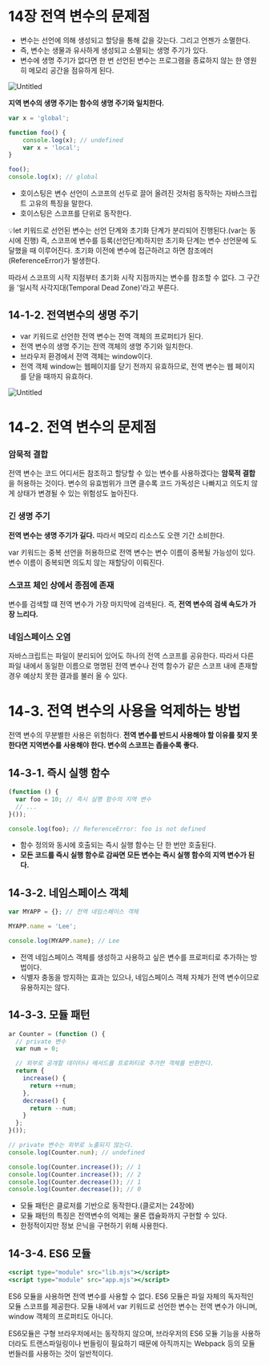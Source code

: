 # 14장 전역 변수의 문제점

- 변수는 선언에 의해 생성되고 할당을 통해 값을 갖는다. 그리고 언젠가 소멸한다.
- 즉, 변수는 생물과 유사하게 생성되고 소멸되는 생명 주기가 있다.
- 변수에 생명 주기가 없다면 한 번 선언된 변수는 프로그램을 종료하지 않는 한 영원히 메모리 공간을 점유하게 된다.

![Untitled](14%E1%84%8C%E1%85%A1%E1%86%BC%20%E1%84%8C%E1%85%A5%E1%86%AB%E1%84%8B%E1%85%A7%E1%86%A8%20%E1%84%87%E1%85%A7%E1%86%AB%E1%84%89%E1%85%AE%E1%84%8B%E1%85%B4%20%E1%84%86%E1%85%AE%E1%86%AB%E1%84%8C%E1%85%A6%E1%84%8C%E1%85%A5%E1%86%B7%20ee028f82c9224656baec02c4aa92e91b/Untitled.png)

**지역 변수의 생명 주기는 함수의 생명 주기와 일치한다.**

```jsx
var x = 'global';

function foo() {
	console.log(x); // undefined
	var x = 'local';
}

foo();
console.log(x); // global
```

- 호이스팅은 변수 선언이 스코프의 선두로 끌어 올려진 것처럼 동작하는 자바스크립트 고유의 특징을 말한다.
- 호이스팅은 스코프를 단위로 동작한다.

💡let 키워드로 선언된 변수는 선언 단계와 초기화 단계가 분리되어 진행된다.(var는 동시에 진행) 즉, 스코프에 변수를 등록(선언단계)하지만 초기화 단계는 변수 선언문에 도달했을 때 이루어진다. 초기화 이전에 변수에 접근하려고 하면 참조에러(ReferenceError)가 발생한다. 

 따라서 스코프의 시작 지점부터 초기화 시작 지점까지는 변수를 참조할 수 없다. 그 구간을 '일시적 사각지대(Temporal Dead Zone)'라고 부른다.

## 14-1-2. 전역변수의 생명 주기

- var 키워드로 선언한 전역 변수는 전역 객체의 프로퍼티가 된다.
- 전역 변수의 생명 주기는 전역 객체의 생명 주기와 일치한다.
- 브라우저 환경에서 전역 객체는 window이다.
- 전역 객체 window는 웹페이지를 닫기 전까지 유효하므로, 전역 변수는 웹 페이지를 닫을 때까지 유효하다.

![Untitled](14%E1%84%8C%E1%85%A1%E1%86%BC%20%E1%84%8C%E1%85%A5%E1%86%AB%E1%84%8B%E1%85%A7%E1%86%A8%20%E1%84%87%E1%85%A7%E1%86%AB%E1%84%89%E1%85%AE%E1%84%8B%E1%85%B4%20%E1%84%86%E1%85%AE%E1%86%AB%E1%84%8C%E1%85%A6%E1%84%8C%E1%85%A5%E1%86%B7%20ee028f82c9224656baec02c4aa92e91b/Untitled%201.png)

# 14-2. 전역 변수의 문제점

### 암묵적 결합

전역 변수는 코드 어디서든 참조하고 할당할 수 있는 변수를 사용하겠다는 **암묵적 결합**을 허용하는 것이다. 변수의 유효범위가 크면 클수록 코드 가독성은 나빠지고 의도치 않게 상태가 변경될 수 있는 위험성도 높아진다.

### 긴 생명 주기

**전역 변수는 생명 주기가 길다.** 따라서 메모리 리소스도 오랜 기간 소비한다.

var 키워드는 중복 선언을 허용하므로 전역 변수는 변수 이름이 중복될 가능성이 있다. 변수 이름이 중복되면 의도치 않는 재할당이 이뤄진다.

### 스코프 체인 상에서 종점에 존재

변수를 검색할 떄 전역 변수가 가장 마지막에 검색된다. 즉, **전역 변수의 검색 속도가 가장 느리다.**

### 네임스페이스 오염

자바스크립트는 파일이 분리되어 있어도 하나의 전역 스코프를 공유한다. 따라서 다른 파일 내에서 동일한 이름으로 명명된 전역 변수나 전역 함수가 같은 스코프 내에 존재할 경우 예상치 못한 결과를 불러 올 수 있다.

# 14-3. 전역 변수의 사용을 억제하는 방법

전역 변수의 무분별한 사용은 위험하다. **전역 변수를 반드시 사용해야 할 이유를 찾지 못한다면 지역변수를 사용해야 한다. 변수의 스코프는 좁을수록 좋다.**

## 14-3-1. 즉시 실행 함수

```jsx
(function () {
  var foo = 10; // 즉시 실행 함수의 지역 변수
  // ...
}());

console.log(foo); // ReferenceError: foo is not defined
```

- 함수 정의와 동시에 호출되는 즉시 실행 함수는 단 한 번만 호출된다.
- **모든 코드를 즉시 실행 함수로 감싸면 모든 변수는 즉시 실행 함수의 지역 변수가 된다.**

## 14-3-2. 네임스페이스 객체

```jsx
var MYAPP = {}; // 전역 네임스페이스 객체

MYAPP.name = 'Lee';

console.log(MYAPP.name); // Lee
```

- 전역 네임스페이스 객체를 생성하고 사용하고 싶은 변수를 프로퍼티로 추가하는 방법이다.
- 식별자 충동을 방지하는 효과는 있으나, 네임스페이스 객체 자체가 전역 변수이므로 유용하지는 않다.

## 14-3-3. 모듈 패턴

```jsx
ar Counter = (function () {
  // private 변수
  var num = 0;

  // 외부로 공개할 데이터나 메서드를 프로퍼티로 추가한 객체를 반환한다.
  return {
    increase() {
      return ++num;
    },
    decrease() {
      return --num;
    }
  };
}());

// private 변수는 외부로 노출되지 않는다.
console.log(Counter.num); // undefined

console.log(Counter.increase()); // 1
console.log(Counter.increase()); // 2
console.log(Counter.decrease()); // 1
console.log(Counter.decrease()); // 0
```

- 모듈 패턴은 클로저를 기반으로 동작한다.(클로저는 24장에)
- 모듈 패턴의 특징은 전역변수의 억제는 물론 캡슐화까지 구현할 수 있다.
- 한정적이지만 정보 은닉을 구현하기 위해 사용한다.

## 14-3-4. ES6 모듈

```jsx
<script type="module" src="lib.mjs"></script>
<script type="module" src="app.mjs"></script>
```

ES6 모듈을 사용하면 전역 변수를 사용할 수 없다. ES6 모듈은 파일 자체의 독자적인 모듈 스코프를 제공한다. 모듈 내에서 var 키워드로 선언한 변수는 전역 변수가 아니며, window 객체의 프로퍼티도 아니다.

ES6모듈은 구형 브라우저에서는 동작하지 않으며, 브라우저의 ES6 모듈 기능을 사용하더라도 트랜스파일링이나 번들링이 필요하기 때문에 아직까지는 Webpack 등의 모듈 번들러를 사용하는 것이 일반적이다.
